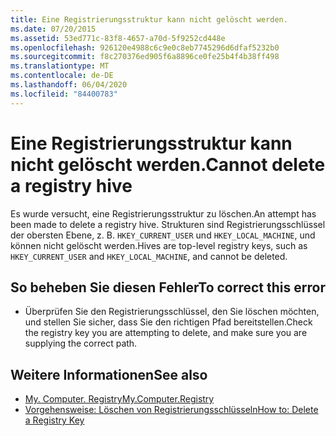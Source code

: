 ```yaml
---
title: Eine Registrierungsstruktur kann nicht gelöscht werden.
ms.date: 07/20/2015
ms.assetid: 53ed771c-83f8-4657-a70d-5f9252cd448e
ms.openlocfilehash: 926120e4988c6c9e0c8eb7745296d6dfaf5232b0
ms.sourcegitcommit: f8c270376ed905f6a8896ce0fe25b4f4b38ff498
ms.translationtype: MT
ms.contentlocale: de-DE
ms.lasthandoff: 06/04/2020
ms.locfileid: "84400783"
---
```

# <a name="cannot-delete-a-registry-hive"></a><span data-ttu-id="cdf7f-102">Eine Registrierungsstruktur kann nicht gelöscht werden.</span><span class="sxs-lookup"><span data-stu-id="cdf7f-102">Cannot delete a registry hive</span></span>
<span data-ttu-id="cdf7f-103">Es wurde versucht, eine Registrierungsstruktur zu löschen.</span><span class="sxs-lookup"><span data-stu-id="cdf7f-103">An attempt has been made to delete a registry hive.</span></span> <span data-ttu-id="cdf7f-104">Strukturen sind Registrierungsschlüssel der obersten Ebene, z. B. `HKEY_CURRENT_USER` und `HKEY_LOCAL_MACHINE`, und können nicht gelöscht werden.</span><span class="sxs-lookup"><span data-stu-id="cdf7f-104">Hives are top-level registry keys, such as `HKEY_CURRENT_USER` and `HKEY_LOCAL_MACHINE`, and cannot be deleted.</span></span>  
  
## <a name="to-correct-this-error"></a><span data-ttu-id="cdf7f-105">So beheben Sie diesen Fehler</span><span class="sxs-lookup"><span data-stu-id="cdf7f-105">To correct this error</span></span>  
  
- <span data-ttu-id="cdf7f-106">Überprüfen Sie den Registrierungsschlüssel, den Sie löschen möchten, und stellen Sie sicher, dass Sie den richtigen Pfad bereitstellen.</span><span class="sxs-lookup"><span data-stu-id="cdf7f-106">Check the registry key you are attempting to delete, and make sure you are supplying the correct path.</span></span>  
  
## <a name="see-also"></a><span data-ttu-id="cdf7f-107">Weitere Informationen</span><span class="sxs-lookup"><span data-stu-id="cdf7f-107">See also</span></span>

- [<span data-ttu-id="cdf7f-108">My. Computer. Registry</span><span class="sxs-lookup"><span data-stu-id="cdf7f-108">My.Computer.Registry</span></span>](xref:Microsoft.VisualBasic.MyServices.RegistryProxy)
- [<span data-ttu-id="cdf7f-109">Vorgehensweise: Löschen von Registrierungsschlüsseln</span><span class="sxs-lookup"><span data-stu-id="cdf7f-109">How to: Delete a Registry Key</span></span>](../developing-apps/programming/computer-resources/how-to-delete-a-registry-key.md)
